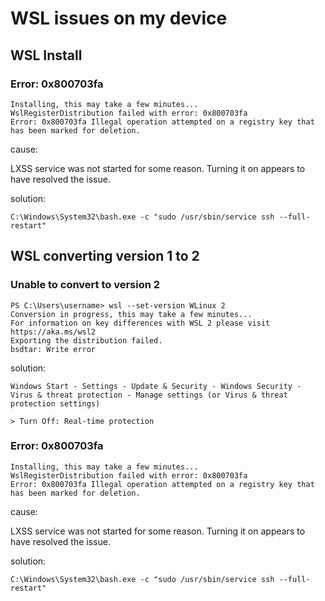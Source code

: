 # WSL issues on my device

## WSL Install

### Error: 0x800703fa

```
Installing, this may take a few minutes...
WslRegisterDistribution failed with error: 0x800703fa
Error: 0x800703fa Illegal operation attempted on a registry key that has been marked for deletion.
```

cause:

LXSS service was not started for some reason. Turning it on appears to have resolved the issue.

solution:

```
C:\Windows\System32\bash.exe -c "sudo /usr/sbin/service ssh --full-restart"
```

## WSL converting version 1 to 2

### Unable to convert to version 2

```
PS C:\Users\username> wsl --set-version WLinux 2
Conversion in progress, this may take a few minutes...
For information on key differences with WSL 2 please visit https://aka.ms/wsl2
Exporting the distribution failed.
bsdtar: Write error
```

solution:

```
Windows Start - Settings - Update & Security - Windows Security - Virus & threat protection - Manage settings (or Virus & threat protection settings)

> Turn Off: Real-time protection
```

### Error: 0x800703fa

```
Installing, this may take a few minutes...
WslRegisterDistribution failed with error: 0x800703fa
Error: 0x800703fa Illegal operation attempted on a registry key that has been marked for deletion.
```

cause:

LXSS service was not started for some reason. Turning it on appears to have resolved the issue.

solution:

```
C:\Windows\System32\bash.exe -c "sudo /usr/sbin/service ssh --full-restart"
```
